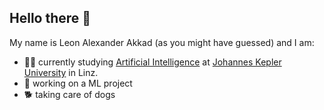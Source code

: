 ## Hello there 👋

My name is Leon Alexander Akkad (as you might have guessed) and I am:
- 👨‍🎓 currently studying [Artificial Intelligence](https://www.jku.at/en/degree-programs/types-of-degree-programs/bachelors-and-diploma-degree-programs/ba-artificial-intelligence/) at [Johannes Kepler University](https://www.jku.at/en) in Linz.
- 🏢 working on a ML project
- 🐕 taking care of dogs

<!--
**LeonAlexanderAkkad/LeonAlexanderAkkad** is a ✨ _special_ ✨ repository because its `README.md` (this file) appears on your GitHub profile.

Here are some ideas to get you started:

- 🔭 I’m currently working on ...
- 🌱 I’m currently learning ...
- 👯 I’m looking to collaborate on ...
- 🤔 I’m looking for help with ...
- 💬 Ask me about ...
- 📫 How to reach me: ...
- 😄 Pronouns: ...
- ⚡ Fun fact: ...
-->
